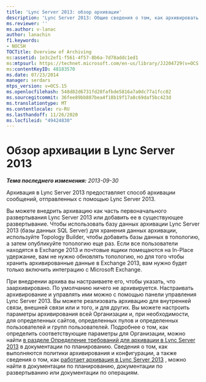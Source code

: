 ```yaml
---
title: 'Lync Server 2013: обзор архивации'
description: 'Lync Server 2013: Общие сведения о том, как архивировать.'
ms.reviewer: ''
ms.author: v-lanac
author: lanachin
f1.keywords:
- NOCSH
TOCTitle: Overview of Archiving
ms:assetid: 1e3c2ef1-f561-4f57-8b6a-7d78addc1ed1
ms:mtpsurl: https://technet.microsoft.com/en-us/library/JJ204729(v=OCS.15)
ms:contentKeyID: 48183570
ms.date: 07/23/2014
manager: serdars
mtps_version: v=OCS.15
ms.openlocfilehash: 548d82d6731fd28fafbde5816a7a0dc77a1fcc02
ms.sourcegitcommit: 36fee89bb887bea4f18b19f17a8c69daf5bc423d
ms.translationtype: MT
ms.contentlocale: ru-RU
ms.lasthandoff: 11/26/2020
ms.locfileid: "49424830"
---
```

# <a name="overview-of-archiving-in-lync-server-2013"></a>Обзор архивации в Lync Server 2013

<div data-xmlns="http://www.w3.org/1999/xhtml">

<div class="topic" data-xmlns="http://www.w3.org/1999/xhtml" data-msxsl="urn:schemas-microsoft-com:xslt" data-cs="https://msdn.microsoft.com/">

<div data-asp="https://msdn2.microsoft.com/asp">



</div>

<div id="mainSection">

<div id="mainBody">

<span> </span>

_**Тема последнего изменения:** 2013-09-30_

Архивация в Lync Server 2013 предоставляет способ архивации сообщений, отправленных с помощью Lync Server 2013.

Вы можете внедрить архивацию как часть первоначального развертывания Lync Server 2013 или добавить ее в существующее развертывание. Чтобы использовать базу данных архивации Lync Server 2013 (базы данных SQL Server) для хранения данных архивации, используйте Topology Builder, чтобы добавить базы данных в топологию, а затем опубликуйте топологию еще раз. Если все пользователи находятся в Exchange 2013 и почтовые ящики помещаются на In-Place удержание, вам не нужно обновлять топологию, но для того чтобы хранить архивированные данные в Exchange 2013, вам нужно будет только включить интеграцию с Microsoft Exchange.

При внедрении архива вы настраиваете его, чтобы указать, что заархивировано. По умолчанию ничего не архивируется. Настраивать архивирование и управлять ими можно с помощью панели управления Lync Server 2013. Вы можете реализовать архивацию для внутренней связи, внешней связи или и того, и для других. Вы можете настроить параметры архивирования всей Организации и, при необходимости, для определенных сайтов, определенных пулов и определенных пользователей и групп пользователей. Подробнее о том, как определить соответствующие параметры для Организации, можно найти [в разделе Определение требований для архивации в Lync Server 2013](lync-server-2013-defining-your-requirements-for-archiving.md) в документации по планированию. Сведения о том, как выполняются политики архивирования и конфигурации, а также сведения о том, как [работает архивация в Lync Server 2013](lync-server-2013-how-archiving-works.md) , можно найти в документации по планированию, документации по развертыванию или документации по операциям.

</div>

<span> </span>

</div>

</div>

</div>

